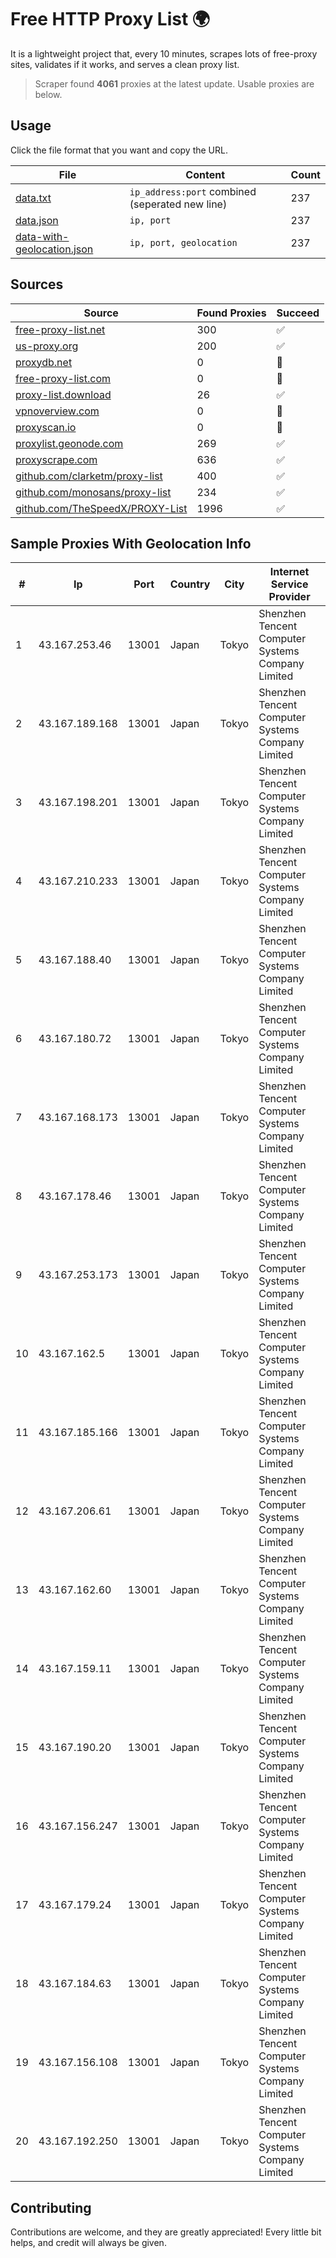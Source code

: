 
# Free HTTP Proxy List 🌍

It is a lightweight project that, every 10 minutes, scrapes lots of free-proxy sites, validates if it works, and serves a clean proxy list.


> Scraper found **4061** proxies at the latest update. Usable proxies are below.

## Usage

Click the file format that you want and copy the URL.


|File|Content|Count|
|----|-------|-----|
|[data.txt](https://raw.githubusercontent.com/themiralay/Proxy-List-World/master/data.txt)|`ip_address:port` combined (seperated new line)|237|
|[data.json](https://raw.githubusercontent.com/themiralay/Proxy-List-World/master/data.json)|`ip, port`|237|
|[data-with-geolocation.json](https://raw.githubusercontent.com/themiralay/Proxy-List-World/master/data-with-geolocation.json)|`ip, port, geolocation`|237|

## Sources

|Source|Found Proxies|Succeed|
|------|-------------|-------|
|[free-proxy-list.net](https://free-proxy-list.net)|300|✅|
|[us-proxy.org](https://www.us-proxy.org)|200|✅|
|[proxydb.net](http://proxydb.net)|0|🚫|
|[free-proxy-list.com](https://free-proxy-list.com/?page=&port=&type%5B%5D=http&type%5B%5D=https&up_time=0&search=Search)|0|🚫|
|[proxy-list.download](https://www.proxy-list.download/HTTP)|26|✅|
|[vpnoverview.com](https://vpnoverview.com/privacy/anonymous-browsing/free-proxy-servers)|0|🚫|
|[proxyscan.io](https://www.proxyscan.io)|0|🚫|
|[proxylist.geonode.com](https://proxylist.geonode.com/api/proxy-list?limit=300&page=1&sort_by=lastChecked&sort_type=desc&protocols=http,https)|269|✅|
|[proxyscrape.com](https://api.proxyscrape.com/v2/?request=displayproxies&protocol=http&timeout=10000&country=all&ssl=all&anonymity=all)|636|✅|
|[github.com/clarketm/proxy-list](https://raw.githubusercontent.com/clarketm/proxy-list/master/proxy-list-raw.txt)|400|✅|
|[github.com/monosans/proxy-list](https://raw.githubusercontent.com/monosans/proxy-list/main/proxies/http.txt)|234|✅|
|[github.com/TheSpeedX/PROXY-List](https://raw.githubusercontent.com/TheSpeedX/PROXY-List/master/http.txt)|1996|✅|


## Sample Proxies With Geolocation Info

|#|Ip|Port|Country|City|Internet Service Provider|
|-|--|----|-------|----|-------------------------|
|1|43.167.253.46|13001|Japan|Tokyo|Shenzhen Tencent Computer Systems Company Limited|
|2|43.167.189.168|13001|Japan|Tokyo|Shenzhen Tencent Computer Systems Company Limited|
|3|43.167.198.201|13001|Japan|Tokyo|Shenzhen Tencent Computer Systems Company Limited|
|4|43.167.210.233|13001|Japan|Tokyo|Shenzhen Tencent Computer Systems Company Limited|
|5|43.167.188.40|13001|Japan|Tokyo|Shenzhen Tencent Computer Systems Company Limited|
|6|43.167.180.72|13001|Japan|Tokyo|Shenzhen Tencent Computer Systems Company Limited|
|7|43.167.168.173|13001|Japan|Tokyo|Shenzhen Tencent Computer Systems Company Limited|
|8|43.167.178.46|13001|Japan|Tokyo|Shenzhen Tencent Computer Systems Company Limited|
|9|43.167.253.173|13001|Japan|Tokyo|Shenzhen Tencent Computer Systems Company Limited|
|10|43.167.162.5|13001|Japan|Tokyo|Shenzhen Tencent Computer Systems Company Limited|
|11|43.167.185.166|13001|Japan|Tokyo|Shenzhen Tencent Computer Systems Company Limited|
|12|43.167.206.61|13001|Japan|Tokyo|Shenzhen Tencent Computer Systems Company Limited|
|13|43.167.162.60|13001|Japan|Tokyo|Shenzhen Tencent Computer Systems Company Limited|
|14|43.167.159.11|13001|Japan|Tokyo|Shenzhen Tencent Computer Systems Company Limited|
|15|43.167.190.20|13001|Japan|Tokyo|Shenzhen Tencent Computer Systems Company Limited|
|16|43.167.156.247|13001|Japan|Tokyo|Shenzhen Tencent Computer Systems Company Limited|
|17|43.167.179.24|13001|Japan|Tokyo|Shenzhen Tencent Computer Systems Company Limited|
|18|43.167.184.63|13001|Japan|Tokyo|Shenzhen Tencent Computer Systems Company Limited|
|19|43.167.156.108|13001|Japan|Tokyo|Shenzhen Tencent Computer Systems Company Limited|
|20|43.167.192.250|13001|Japan|Tokyo|Shenzhen Tencent Computer Systems Company Limited|



## Contributing

Contributions are welcome, and they are greatly appreciated! Every
little bit helps, and credit will always be given.

